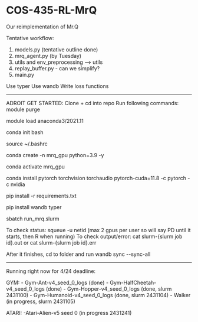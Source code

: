 # COS-435-RL-MrQ
Our reimplementation of Mr.Q 


Tentative workflow: 
1. models.py (tentative outline done)
2. mrq_agent.py (by Tuesday)
3. utils and env_preprocessing --> utils 
4. replay_buffer.py - can we simplify? 
5. main.py 


Use typer 
Use wandb 
Write loss functions 


---------
ADROIT GET STARTED: 
Clone + cd into repo 
Run following commands: 
module purge

module load anaconda3/2021.11

conda init bash

source ~/.bashrc

conda create -n mrq_gpu python=3.9 -y

conda activate mrq_gpu

conda install pytorch torchvision torchaudio pytorch-cuda=11.8 -c pytorch -c nvidia

pip install -r requirements.txt

pip install wandb typer

sbatch run_mrq.slurm

To check status: squeue -u netid (max 2 gpus per user so will say PD until it starts, then R when running)
To check output/error: cat slurm-{slurm job id}.out or  cat slurm-{slurm job id}.err

After it finishes, cd to folder and run wandb sync --sync-all

-------
Running right now for 4/24 deadline: 

GYM: 
     - Gym-Ant-v4_seed_0_logs (done) 
     - Gym-HalfCheetah-v4_seed_0_logs (done) 
     - Gym-Hopper-v4_seed_0_logs (done, slurm 2431100) 
     - Gym-Humanoid-v4_seed_0_logs (done, slurm 2431104)
     - Walker (in progress, slurm 2431105)

ATARI: 
    -Atari-Alien-v5 seed 0 (in progress 2431241) 